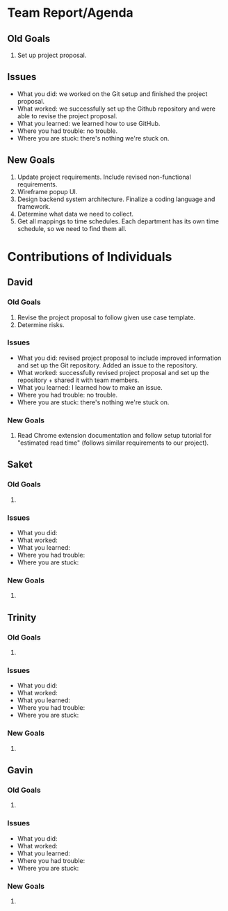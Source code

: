 # Team Report/Agenda
## Old Goals
1. Set up project proposal.
## Issues
- What you did: we worked on the Git setup and finished the project proposal.
- What worked: we successfully set up the Github repository and were able to revise the project proposal.
- What you learned: we learned how to use GitHub.
- Where you had trouble: no trouble.
- Where you are stuck: there's nothing we're stuck on.
## New Goals
1. Update project requirements. Include revised non-functional requirements.
2. Wireframe popup UI.
3. Design backend system architecture. Finalize a coding language and framework.
4. Determine what data we need to collect.
5. Get all mappings to time schedules. Each department has its own time schedule, so we need to find them all.

# Contributions of Individuals

## David
### Old Goals
1. Revise the project proposal to follow given use case template.
2. Determine risks.
### Issues
- What you did: revised project proposal to include improved information and set up the Git repository. Added an issue to the repository.
- What worked: successfully revised project proposal and set up the repository + shared it with team members.
- What you learned: I learned how to make an issue.
- Where you had trouble: no trouble.
- Where you are stuck: there's nothing we're stuck on.
### New Goals
1. Read Chrome extension documentation and follow setup tutorial for "estimated read time" (follows similar requirements to our project).

## Saket
### Old Goals
1.
### Issues
- What you did:
- What worked:
- What you learned:
- Where you had trouble:
- Where you are stuck:
### New Goals
1. 

## Trinity
### Old Goals
1.
### Issues
- What you did:
- What worked:
- What you learned:
- Where you had trouble:
- Where you are stuck:
### New Goals
1. 

## Gavin
### Old Goals
1.
### Issues
- What you did:
- What worked:
- What you learned:
- Where you had trouble:
- Where you are stuck:
### New Goals
1. 